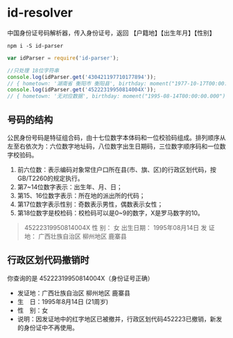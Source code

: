 # id-resolver

中国身份证号码解析器，传入身份证号，返回 【户籍地】【出生年月】【性别】

```shell
npm i -S id-parser
```

```javascript
var idParser = require('id-parser');

//只处理 18位字符串
console.log(idParser.get('430421197710177894'));
// { hometown: '湖南省 衡阳市 衡阳县', birthday: moment("1977-10-17T00:00:00.000"), sex: '男' }
console.log(idParser.get('45222319950814004X'));
// { hometown: '无对应数据', birthday: moment("1995-08-14T00:00:00.000"), sex: '女' }
```

## 号码的结构

公民身份号码是特征组合码，由十七位数字本体码和一位校验码组成。排列顺序从左至右依次为：六位数字地址码，八位数字出生日期码，三位数字顺序码和一位数字校验码。

1. 前六位数：表示编码对象常住户口所在县(市、旗、区)的行政区划代码，按GB/T2260的规定执行。
2. 第7~14位数字表示：出生年、月、日；
3. 第15、16位数字表示：所在地的派出所的代码；
4. 第17位数字表示性别：奇数表示男性，偶数表示女性；
5. 第18位数字是校检码：校检码可以是0~9的数字，X是罗马数字的10。

>45222319950814004X
性    别： 女
出生日期： 1995年08月14日
发 证 地： 广西壮族自治区 柳州地区 鹿寨县

## 行政区划代码撤销时

你查询的是 45222319950814004X（身份证号正确）

- 发证地：广西壮族自治区 柳州地区 鹿寨县
- 生　日：1995年8月14日 (21周岁)
- 性　别：女
- 说明：因发证地中的红字地区已被撤并，行政区划代码452223已撤销，新发的身份证中不再使用。
